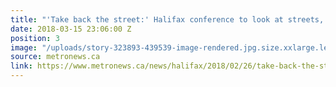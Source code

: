 ```yaml
---
title: "'Take back the street:' Halifax conference to look at streets, and parks too"
date: 2018-03-15 23:06:00 Z
position: 3
image: "/uploads/story-323893-439539-image-rendered.jpg.size.xxlarge.letterbox.jpg"
source: metronews.ca
link: https://www.metronews.ca/news/halifax/2018/02/26/take-back-the-street-halifax-conference-to-look-at-streets-and-parks-too.html
---
```


